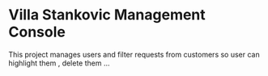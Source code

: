 # Villa Stankovic Management Console

This project manages users and filter requests from customers so user can highlight them , delete them ...
